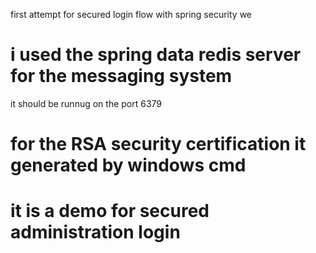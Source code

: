 first attempt for secured login flow with spring security we
# i used the spring data redis server for the messaging system
it should be runnug on the port 6379

# for the RSA security certification it generated by windows cmd
       
# it is a demo for secured administration login
